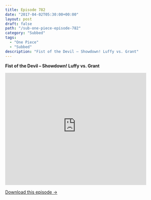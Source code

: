 ```yaml
---
title: Episode 782
date: "2017-04-02T05:30:00+00:00"
layout: post
draft: false
path: "/sub-one-piece-episode-782"
category: "Subbed"
tags:
  - "One Piece"
  - "Subbed"
description: "Fist of the Devil – Showdown! Luffy vs. Grant"
---
```


**Fist of the Devil – Showdown! Luffy vs. Grant**

<iframe width="640" height="360" src="https://www.rapidvideo.com/e/G6FRPGWRC4" frameborder="0" marginwidth=0 marginheight=0 scrolling=no allowfullscreen style="max-width:90%;"></iframe>

<a href="http://ouo.io/qs/eCodkFEQ?s=https://www.rapidvideo.com/d/G6FRPGWRC4" class="styled_a">Download this episode →</a>

